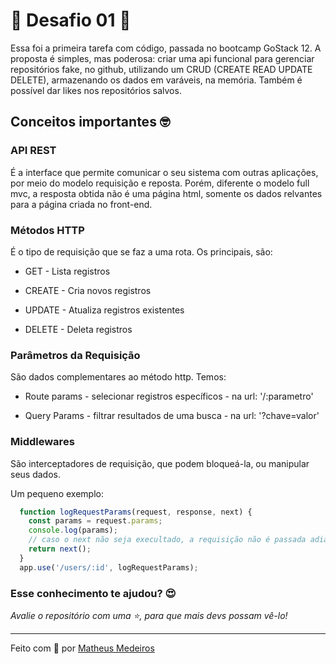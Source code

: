 # 🚀 Desafio 01 🚀
Essa foi a primeira tarefa com código, passada no bootcamp GoStack 12. A proposta é simples, mas poderosa: criar uma api funcional para gerenciar repositórios fake, no github, utilizando um CRUD (CREATE READ UPDATE DELETE), armazenando os dados em varáveis, na memória. Também é possível dar likes nos repositórios salvos.

## Conceitos importantes 🤓
### API REST
É a interface que permite comunicar o seu sistema com outras aplicações, por meio do modelo requisição e reposta. Porém, diferente o modelo full mvc, a resposta obtida não é uma página html, somente os dados relvantes para a página criada no front-end.

### Métodos HTTP
É o tipo de requisição que se faz a uma rota. Os principais, são:

* GET - Lista registros

* CREATE - Cria novos registros

* UPDATE - Atualiza registros existentes

* DELETE - Deleta registros

### Parâmetros da Requisição
São dados complementares ao método http. Temos:

* Route params - selecionar registros específicos - na url: '/:parametro'

* Query Params - filtrar resultados de uma busca - na url: '?chave=valor'

### Middlewares
São interceptadores de requisição, que podem bloqueá-la, ou manipular seus dados.

Um pequeno exemplo:

```javascript
  function logRequestParams(request, response, next) {
    const params = request.params;
    console.log(params);
    // caso o next não seja execultado, a requisição não é passada adiante ...
    return next();
  }
  app.use('/users/:id', logRequestParams);
```

### Esse conhecimento te ajudou? 😍
*Avalie o repositório com uma ⭐, para que mais devs possam vê-lo!*

***

Feito com 💜 por [Matheus Medeiros](https://www.linkedin.com/in/matheus-cardoso-de-medeiros-8a3a84116/)